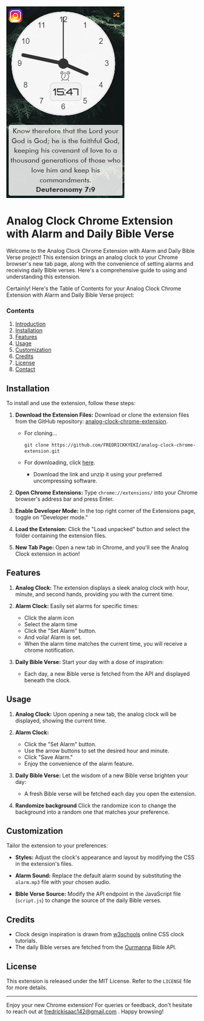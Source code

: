 ![image](./media/Screenshot.png)
# Analog Clock Chrome Extension with Alarm and Daily Bible Verse

Welcome to the Analog Clock Chrome Extension with Alarm and Daily Bible Verse project! This extension brings an analog clock to your Chrome browser's new tab page, along with the convenience of setting alarms and receiving daily Bible verses. Here's a comprehensive guide to using and understanding this extension.

Certainly! Here's the Table of Contents for your Analog Clock Chrome Extension with Alarm and Daily Bible Verse project:

### Contents
1. [Introduction](#Introduction)
2. [Installation](#Installation)
3. [Features](#Features)
4. [Usage](#Usage)
5. [Customization](#Customization)
6. [Credits](#Credits)
7. [License](#License)
8. [Contact](#Contact)


## Installation

To install and use the extension, follow these steps:

1. **Download the Extension Files:** Download or clone the extension files from the GitHub repository: [analog-clock-chrome-extension](https://github.com/FREDRICKKYEKI/analog-clock-chrome-extension).

    - For cloning...
         ```
         git clone https://github.com/FREDRICKKYEKI/analog-clock-chrome-extension.git
         ```

    - For downloading, click [here](https://github.com/FREDRICKKYEKI/analog-clock-in-js/archive/refs/heads/main.zip).
        - Download the link and unzip it using your preferred uncompressing software.
2. **Open Chrome Extensions:** Type `chrome://extensions/` into your Chrome browser's address bar and press Enter.

3. **Enable Developer Mode:** In the top right corner of the Extensions page, toggle on "Developer mode."

4. **Load the Extension:** Click the "Load unpacked" button and select the folder containing the extension files.

5. **New Tab Page:** Open a new tab in Chrome, and you'll see the Analog Clock extension in action!

## Features

1. **Analog Clock:** The extension displays a sleek analog clock with hour, minute, and second hands, providing you with the current time.

2. **Alarm Clock:** Easily set alarms for specific times:
   - Click the alarm icon
   - Select the alarm time
   - Click the "Set Alarm" button.
   - And voila! Alarm is set.
   - When the alarm time matches the current time, you will receive a chrome notification.

3. **Daily Bible Verse:** Start your day with a dose of inspiration:
   - Each day, a new Bible verse is fetched from the API and displayed beneath the clock.

## Usage

1. **Analog Clock:** Upon opening a new tab, the analog clock will be displayed, showing the current time.

2. **Alarm Clock:**
   - Click the "Set Alarm" button.
   - Use the arrow buttons to set the desired hour and minute.
   - Click "Save Alarm."
   - Enjoy the convenience of the alarm feature.

3. **Daily Bible Verse:** Let the wisdom of a new Bible verse brighten your day:
   - A fresh Bible verse will be fetched each day you open the extension.
 4. **Randomize background** Click the randomize icon to change the background into a random one that matches your preference.

## Customization

Tailor the extension to your preferences:

- **Styles:** Adjust the clock's appearance and layout by modifying the CSS in the extension's files.

- **Alarm Sound:** Replace the default alarm sound by substituting the `alarm.mp3` file with your chosen audio.

- **Bible Verse Source:** Modify the API endpoint in the JavaScript file (`script.js`) to change the source of the daily Bible verses.

## Credits

- Clock design inspiration is drawn from [w3schools](https://www.w3schools.com/about/) online CSS clock tutorials.
- The daily Bible verses are fetched from the [Ourmanna](https://ourmanna.readme.io/reference/getting-started-with-your-api) Bible API.

## License

This extension is released under the MIT License. Refer to the `LICENSE` file for more details.

---

Enjoy your new Chrome extension! For queries or feedback, don't hesitate to reach out at fredrickisaac142@gmail.com . Happy browsing!
